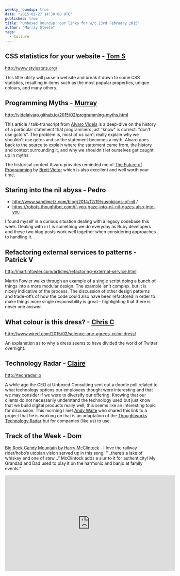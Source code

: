 ```yaml
---
weekly_roundup: true
date: "2015-02-27 14:30:00 UTC"
published: true
title: "Unboxed Roundup: our links for w/c 23rd February 2015"
author: "Murray Steele"
tags:
  - Culture
---
```


## CSS statistics for your website - [Tom S](/people#tom-sabin)

http://www.stylestats.org/

This little utility will parse a website and break it down to some CSS statistics, resulting in items such as the most popular properties, unique colours, and many others.

## Programming Myths - [Murray](/people#murray-steele)

http://videlalvaro.github.io/2015/02/programming-myths.html

This article / talk-transcript from [Alvaro Videla](http://videlalvaro.github.io/) is a deep-dive on the history of a particular statement that programmers just "know" is correct: "don't use goto's".  The problem is, most of us can't really explain why we shouldn't use gotos and so the statement becomes a myth.  Alvaro goes back to the source to explain where the statement came from, the history and context surrounding it, and why we shouldn't let ourselves get caught up in myths.

The historical context Alvaro provides reminded me of [The Future of Programming](http://worrydream.com/dbx/) by [Brett Victor](http://worrydream.com) which is also excellent and well worth your time.

## Staring into the nil abyss - Pedro

* http://www.sandimetz.com/blog/2014/12/19/suspicions-of-nil /
* https://robots.thoughtbot.com/if-you-gaze-into-nil-nil-gazes-also-into-you

I found myself in a curious situation dealing with a legacy codebase this week. Dealing with `nil` is something we do everyday as Ruby developers and these two blog posts work well together when considering approaches to handling it.

## Refactoring external services to patterns - Patrick V

http://martinfowler.com/articles/refactoring-external-service.html

Martin Fowler walks through an example of a single script doing a bunch of things into a more modular design.  The example isn't complex, but it is nicely indicative of the process.  The discussion of other design patterns and trade-offs of how the code could also have been refactored in order to make things more single responsibility is great - highlighting that there is never one answer.

## What colour is this dress? - [Chris C](/people#chris-carter)

http://www.wired.com/2015/02/science-one-agrees-color-dress/

An explanation as to why a dress seems to have divided the world of Twitter overnight.

## Technology Radar - [Claire](/people#claire-kemp)

http://techradar.io

A while ago the CEO at Unboxed Consulting sent out a doodle poll related to what technology options our employees thought were interesting and that we may consider if we were to diversify our offering. Knowing that our clients do not necessarily understand the technology used but just know that we build digital products really well, this seems like an interesting topic for discussion. This morning I met [Andy Waite](http://blog.andywaite.com/) who shared this link to a project that he is working on that is an adaptation of the [Thoughtworks Technology Radar](http://www.thoughtworks.com/radar) but for companies (like us) to use.

## Track of the Week - Dom

[Big Rock Candy Mountain by Harry McClintock](https://www.youtube.com/watch?v=0-ftai12IOM) - I love the railway rider/hobo’s utopian vision served up in this song: “…there’s a lake of whiskey and one of stew…” McClintock adds a slur to it for authenticity! My Grandad and Dad used to play it on the harmonic and banjo at family events.”

<iframe width="560" height="315" src="https://www.youtube.com/embed/0-ftai12IOM" frameborder="0" allowfullscreen></iframe>

